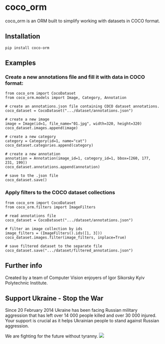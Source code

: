# coco_orm

coco_orm is an ORM built to simplify working with datasets in COCO format.
 
## Installation

`pip install coco-orm`

## Examples

### Create a new annotations file and fill it with data in COCO format:

    from coco_orm import CocoDataset
    from coco_orm.models import Image, Category, Annotation

    # create an annotations.json file containing COCO dataset annotations.
    coco_dataset = CocoDataset(".../dataset/annotations.json")
    
    # create a new image
    image = Image(id=1, file_name="01.jpg", width=320, height=320)
    coco_dataset.images.append(image)

    # create a new category
    category = Category(id=1, name="cat")
    coco_dataset.categories.append(category)

    # create a new annotation
    annotation = Annotation(image_id=1, category_id=1, bbox=[260, 177, 231, 199])
    coco_dataset.annotations.append(annotation)

    # save to the .json file
    coco_dataset.save()


### Apply filters to the COCO dataset collections

    from coco_orm import CocoDataset
    from coco_orm.filters import ImageFilters

    # read annotations file
    coco_dataset = CocoDataset(".../dataset/annotations.json")

    # filter an image collection by ids
    image_filters = (ImageFilters().ids([1, 3]))
    coco_dataset.images.filter(image_filters, inplace=True)

    # save filtered dataset to the separate file
    coco_dataset.save(".../dataset/filtered_annotations.json")

## Further info
Created by a team of Computer Vision enjoyers of Igor Sikorsky Kyiv Polytechnic Institute.

## Support Ukraine - Stop the War
Since 20 February 2014 Ukraine has been facing Russian military aggression that has left over 14 000 people killed and over 30 000 injured. Your support is crucial as it helps Ukrainian people to stand against Russian aggression.

We are fighting for the future without tyranny.
[<img src="https://www.nhc.nl/assets/uploads/2022/02/shutterstock_2125795721-1-scaled-e1645609704346.jpg">](https://war.ukraine.ua/support-ukraine/)
